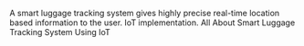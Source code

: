 A smart luggage tracking system gives highly precise real-time location based information to the user. IoT implementation. All About Smart Luggage Tracking System Using IoT
